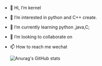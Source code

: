 - 👋 Hi, I’m kernel
- 👀 I’m interested in python and C++ create.
- 🌱 I’m currently learning python ,java,C;
- 💞️ I’m looking to collaborate on 
- 📫 How to reach me wechat

  ![Anurag's GitHub stats](https://github-readme-stats.vercel.app/api?username=Bob0817912&show_icons=true&theme=radical)

<!---
Bob0817912/Bob0817912 is a ✨ special ✨ repository because its `README.md` (this file) appears on your GitHub profile.
You can click the Preview link to take a look at your changes.
--->
